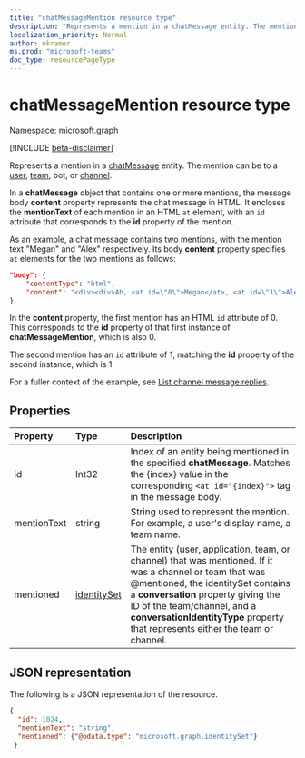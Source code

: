 ```yaml
---
title: "chatMessageMention resource type"
description: "Represents a mention in a chatMessage entity. The mention can be to a user, team, bot or channel. "
localization_priority: Normal
author: nkramer
ms.prod: "microsoft-teams"
doc_type: resourcePageType
---
```


# chatMessageMention resource type

Namespace: microsoft.graph

[!INCLUDE [beta-disclaimer](../../includes/beta-disclaimer.md)]

Represents a mention in a [chatMessage](chatmessage.md) entity. The mention can be to a [user](user.md), [team](team.md), bot, or [channel](channel.md). 

In a **chatMessage** object that contains one or more mentions, the message body **content** property represents the chat message in HTML. It encloses the **mentionText** of each mention in an HTML `at` element, with an `id` attribute that corresponds to the **id** property of the mention.

As an example, a chat message contains two mentions, with the mention text "Megan" and "Alex" respectively. Its body **content** property specifies `at` elements for the two mentions as follows:

``` json
"body": {
    "contentType": "html",
    "content": "<div><div>Ah, <at id=\"0\">Megan</at>, <at id=\"1\">Alex</at>, I saw them in a separate folder. Thanks!</div>\n</div>"
}
```

In the **content** property, the first mention has an HTML `id` attribute of 0. This corresponds to the **id** property of that first instance of **chatMessageMention**, which is also 0.

The second mention has an `id` attribute of 1, matching the **id** property of the second instance, which is 1.

For a fuller context of the example, see [List channel message replies](../api/channel-list-messagereplies.md#example).

## Properties
| Property	   | Type	|Description|
|:---------------|:--------|:----------|
|id|Int32|Index of an entity being mentioned in the specified **chatMessage**. Matches the {index} value in the corresponding `<at id="{index}">` tag in the message body.|
|mentionText|string|String used to represent the mention. For example, a user's display name, a team name.|
|mentioned|[identitySet](identityset.md)|The entity (user, application, team, or channel) that was mentioned.  If it was a channel or team that was @mentioned, the identitySet contains a **conversation** property giving the ID of the team/channel, and a **conversationIdentityType** property that represents either the team or channel.|


## JSON representation

The following is a JSON representation of the resource.

<!-- {
  "blockType": "resource",
  "@odata.type": "microsoft.graph.chatMessageMention"
}-->

```json
{
  "id": 1024,
  "mentionText": "string",
  "mentioned": {"@odata.type": "microsoft.graph.identitySet"}
 }
```

<!-- uuid: 8fcb5dbc-d5aa-4681-8e31-b001d5168d79
2015-10-25 14:57:30 UTC -->
<!--
{
  "type": "#page.annotation",
  "description": "chat mention resource",
  "keywords": "",
  "section": "documentation",
  "tocPath": "",
  "suppressions": []
}
-->


